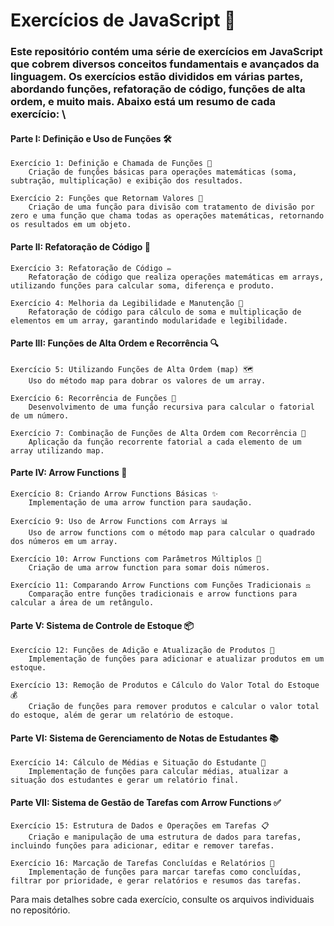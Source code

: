 # Exercícios de JavaScript 🚀

### Este repositório contém uma série de exercícios em JavaScript que cobrem diversos conceitos fundamentais e avançados da linguagem. Os exercícios estão divididos em várias partes, abordando funções, refatoração de código, funções de alta ordem, e muito mais. Abaixo está um resumo de cada exercício: \
#### Parte I: Definição e Uso de Funções 🛠️

    Exercício 1: Definição e Chamada de Funções 🧮
        Criação de funções básicas para operações matemáticas (soma, subtração, multiplicação) e exibição dos resultados.

    Exercício 2: Funções que Retornam Valores 🔢
        Criação de uma função para divisão com tratamento de divisão por zero e uma função que chama todas as operações matemáticas, retornando os resultados em um objeto.

#### Parte II: Refatoração de Código 🔄

    Exercício 3: Refatoração de Código ✏️
        Refatoração de código que realiza operações matemáticas em arrays, utilizando funções para calcular soma, diferença e produto.

    Exercício 4: Melhoria da Legibilidade e Manutenção 📝
        Refatoração de código para cálculo de soma e multiplicação de elementos em um array, garantindo modularidade e legibilidade.

#### Parte III: Funções de Alta Ordem e Recorrência 🔍

    Exercício 5: Utilizando Funções de Alta Ordem (map) 🗺️
        Uso do método map para dobrar os valores de um array.

    Exercício 6: Recorrência de Funções 🔁
        Desenvolvimento de uma função recursiva para calcular o fatorial de um número.

    Exercício 7: Combinação de Funções de Alta Ordem com Recorrência 🧩
        Aplicação da função recorrente fatorial a cada elemento de um array utilizando map.

#### Parte IV: Arrow Functions 🚀

    Exercício 8: Criando Arrow Functions Básicas ✨
        Implementação de uma arrow function para saudação.

    Exercício 9: Uso de Arrow Functions com Arrays 📊
        Uso de arrow functions com o método map para calcular o quadrado dos números em um array.

    Exercício 10: Arrow Functions com Parâmetros Múltiplos 🔢
        Criação de uma arrow function para somar dois números.

    Exercício 11: Comparando Arrow Functions com Funções Tradicionais ⚖️
        Comparação entre funções tradicionais e arrow functions para calcular a área de um retângulo.

#### Parte V: Sistema de Controle de Estoque 📦

    Exercício 12: Funções de Adição e Atualização de Produtos 🛒
        Implementação de funções para adicionar e atualizar produtos em um estoque.

    Exercício 13: Remoção de Produtos e Cálculo do Valor Total do Estoque 💰
        Criação de funções para remover produtos e calcular o valor total do estoque, além de gerar um relatório de estoque.

#### Parte VI: Sistema de Gerenciamento de Notas de Estudantes 📚

    Exercício 14: Cálculo de Médias e Situação do Estudante 🏅
        Implementação de funções para calcular médias, atualizar a situação dos estudantes e gerar um relatório final.

#### Parte VII: Sistema de Gestão de Tarefas com Arrow Functions ✅

    Exercício 15: Estrutura de Dados e Operações em Tarefas 📋
        Criação e manipulação de uma estrutura de dados para tarefas, incluindo funções para adicionar, editar e remover tarefas.

    Exercício 16: Marcação de Tarefas Concluídas e Relatórios 📑
        Implementação de funções para marcar tarefas como concluídas, filtrar por prioridade, e gerar relatórios e resumos das tarefas.

Para mais detalhes sobre cada exercício, consulte os arquivos individuais no repositório.

